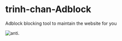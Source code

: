 # trinh-chan-Adblock
Adblock blocking tool to maintain the website for you

![anti](https://i.imgur.com/ytecqwE.png).
